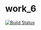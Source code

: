 # work_6

[![Build Status](https://travis-ci.org/timursat48/work_6.svg?branch=master)](https://travis-ci.org/timursat48/work_6)